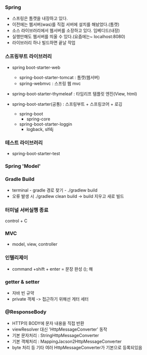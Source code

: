 ### Spring

- 스프링은 톰캣을 내장하고 있다.
- 이전에는 웹서버(was)를 직접 서버에 설치를 해놨었다.(톰캣)
- 소스 라이브러리에서 웹서버를 소장하고 있다. 임베디드(내장)
- 실행만해도 웹서버를 띄울 수 있다.(요즘에는~ localhost:8080)
- 라이브러리 하나 빌드하면 끝날 작업

### 스프링부트 라이브러리
- spring boot-starter-web
  - spring-boot-starter-tomcat : 톰캣(웹서버)
  - spring-webmvc : 스프링 웹 mvc

- spring-boot-starter-thymeleaf : 타임리프 템플릿 엔진(View, html)

- spring-boot-starter(공통) : 스프링부트 + 스프링코어 + 로깅
  - spring-boot
    - spring-core
  - spring-boot-starter-loggin
    - logback, slf4j
    
### 테스트 라이브러리
- spring-boot-starter-test

### Spring 'Model'

### Gradle Build
- terminal - gradle 경로 찾기 - ./gradlew build
- 오류 발생 시 ./gradlew clean build -> build 지우고 새로 빌드

### 터미널 서버실행 종료
control + C

### MVC
- model, view, controller

### 인텔리제이
- command +shift + enter = 문장 완성 (); 해 

### getter & setter
- 자바 빈 규약
- private 객체 -> 접근하기 위해선 게터 세터

### @ResponseBody
- HTTP의 BODY에 문자 내용을 직접 반환
- viewResolver 대신 'HttpMessageConverter' 동작
- 기본 문자처리 : StringHttpMessageConverter
- 기본 객체처리 : MappingJacson2HttpMessageConverter
- byte 처리 등 기타 여러 HttpMessageConverter가 기본으로 등록되있음